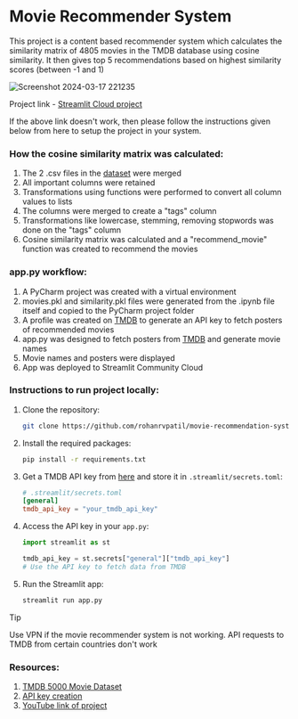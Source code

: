 # **Movie Recommender System**

This project is a content based recommender system which calculates the similarity matrix of 4805 movies in the TMDB database using cosine similarity. It then gives top 5 recommendations based on highest similarity scores (between -1 and 1)

![Screenshot 2024-03-17 221235](https://github.com/rohanrvpatil/movie-recommendation-system/assets/42604817/8990ac6a-d87e-4b2a-948f-f0474ba3a53b)

Project link - [Streamlit Cloud project](https://movie-recommender-system-rohanrvpatil.streamlit.app/)

If the above link doesn't work, then please follow the instructions given below from here to setup the project in your system.

### How the cosine similarity matrix was calculated:
1) The 2 .csv files in the [dataset](https://www.kaggle.com/datasets/tmdb/tmdb-movie-metadata) were merged
2) All important columns were retained
3) Transformations using functions were performed to convert all column values to lists
4) The columns were merged to create a "tags" column
5) Transformations like lowercase, stemming, removing stopwords was done on the "tags" column
6) Cosine similarity matrix was calculated and a "recommend_movie" function was created to recommend the movies

### app.py workflow:
1) A PyCharm project was created with a virtual environment
2) movies.pkl and similarity.pkl files were generated from the .ipynb file itself and copied to the PyCharm project folder
3) A profile was created on [TMDB](https://www.themoviedb.org/?language=en-US) to generate an API key to fetch posters of recommended movies
4) app.py was designed to fetch posters from [TMDB](https://www.themoviedb.org/?language=en-US) and generate movie names
5) Movie names and posters were displayed
6) App was deployed to Streamlit Community Cloud

### Instructions to run project locally:
1. Clone the repository:
    ```sh
    git clone https://github.com/rohanrvpatil/movie-recommendation-system.git
    ```

2. Install the required packages:
    ```sh
    pip install -r requirements.txt
    ```

3. Get a TMDB API key from [here](https://developer.themoviedb.org/reference/intro/authentication) and store it in `.streamlit/secrets.toml`:
    ```toml
    # .streamlit/secrets.toml
    [general]
    tmdb_api_key = "your_tmdb_api_key"
    ```

4. Access the API key in your `app.py`:
    ```python
    import streamlit as st

    tmdb_api_key = st.secrets["general"]["tmdb_api_key"]
    # Use the API key to fetch data from TMDB
    ```

5. Run the Streamlit app:
    ```sh
    streamlit run app.py
    ```


> [!TIP]
> Use VPN if the movie recommender system is not working. API requests to TMDB from certain countries don't work


### Resources:
1) [TMDB 5000 Movie Dataset](https://www.kaggle.com/datasets/tmdb/tmdb-movie-metadata)
2) [API key creation](https://www.themoviedb.org/?language=en-US)
3) [YouTube link of project](https://www.youtube.com/watch?v=1xtrIEwY_zY&t=2s)
